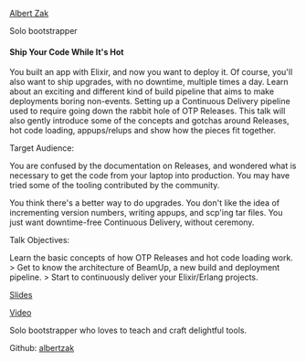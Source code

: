[Albert Zak](http://s3.amazonaws.com/esl-conf-stg/media/files/000/000/862/thumbnail/Albert_Zak.jpg?1516709376)

Solo bootstrapper

#### Ship Your Code While It's Hot

You built an app with Elixir, and now you want to deploy it. Of course, you'll also want to ship upgrades, with no downtime, multiple times a day. Learn about an exciting and different kind of build pipeline that aims to make deployments boring non-events. Setting up a Continuous Delivery pipeline used to require going down the rabbit hole of OTP Releases. This talk will also gently introduce some of the concepts and gotchas around Releases, hot code loading, appups/relups and show how the pieces fit together.

Target Audience:

You are confused by the documentation on Releases, and wondered what is necessary to get the code from your laptop into production. You may have tried some of the tooling contributed by the community.

You think there's a better way to do upgrades. You don't like the idea of incrementing version numbers, writing appups, and scp'ing tar files. You just want downtime-free Continuous Delivery, without ceremony.

Talk Objectives:

Learn the basic concepts of how OTP Releases and hot code loading work. > Get to know the architecture of BeamUp, a new build and deployment pipeline. > Start to continuously deliver your Elixir/Erlang projects.

[Slides](http://s3.amazonaws.com/esl-conf-stg/media/files/000/000/866/original/Albert_Zak_-_Ship_Your_Code_While_It's_Hot.pdf?1524056977)

[Video](https://youtu.be/KGNfqiVF234)

Solo bootstrapper who loves to teach and craft delightful tools.

Github: [albertzak](https://github.com/albertzak)

